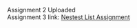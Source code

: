 Assignment 2 Uploaded
<br>
Assignment 3 link: <a href="assignment-3-nestedlistbyafia.netlify.app"> Nestest List Assignment </a>
